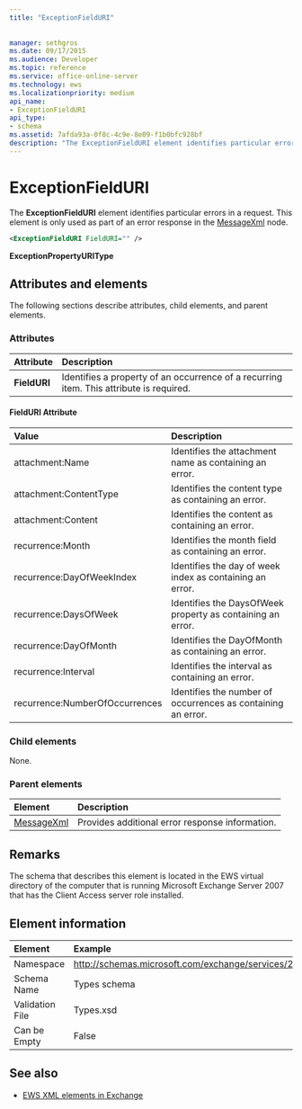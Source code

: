```yaml
---
title: "ExceptionFieldURI"
 
 
manager: sethgros
ms.date: 09/17/2015
ms.audience: Developer
ms.topic: reference
ms.service: office-online-server
ms.technology: ews
ms.localizationpriority: medium
api_name:
- ExceptionFieldURI
api_type:
- schema
ms.assetid: 7afda93a-0f8c-4c9e-8e09-f1b0bfc928bf
description: "The ExceptionFieldURI element identifies particular errors in a request. This element is only used as part of an error response in the MessageXml node."
---
```


# ExceptionFieldURI

The **ExceptionFieldURI** element identifies particular errors in a request. This element is only used as part of an error response in the [MessageXml](messagexml.md) node. 
  
```xml
<ExceptionFieldURI FieldURI="" />
```

 **ExceptionPropertyURIType**
## Attributes and elements

The following sections describe attributes, child elements, and parent elements.
  
### Attributes

|**Attribute**|**Description**|
|:-----|:-----|
|**FieldURI** <br/> |Identifies a property of an occurrence of a recurring item. This attribute is required.  <br/> |
   
#### FieldURI Attribute

|**Value**|**Description**|
|:-----|:-----|
|attachment:Name  <br/> |Identifies the attachment name as containing an error.  <br/> |
|attachment:ContentType  <br/> |Identifies the content type as containing an error.  <br/> |
|attachment:Content  <br/> |Identifies the content as containing an error.  <br/> |
|recurrence:Month  <br/> |Identifies the month field as containing an error.  <br/> |
|recurrence:DayOfWeekIndex  <br/> |Identifies the day of week index as containing an error.  <br/> |
|recurrence:DaysOfWeek  <br/> |Identifies the DaysOfWeek property as containing an error.  <br/> |
|recurrence:DayOfMonth  <br/> |Identifies the DayOfMonth as containing an error.  <br/> |
|recurrence:Interval  <br/> |Identifies the interval as containing an error.  <br/> |
|recurrence:NumberOfOccurrences  <br/> |Identifies the number of occurrences as containing an error.  <br/> |
   
### Child elements

None.
  
### Parent elements

|**Element**|**Description**|
|:-----|:-----|
|[MessageXml](messagexml.md) <br/> |Provides additional error response information.  <br/> |
   
## Remarks

The schema that describes this element is located in the EWS virtual directory of the computer that is running Microsoft Exchange Server 2007 that has the Client Access server role installed.
  
## Element information

| Element | Example |
|:-----|:-----|
|Namespace  <br/> |http://schemas.microsoft.com/exchange/services/2006/types  <br/> |
|Schema Name  <br/> |Types schema  <br/> |
|Validation File  <br/> |Types.xsd  <br/> |
|Can be Empty  <br/> |False  <br/> |
   
## See also



- [EWS XML elements in Exchange](ews-xml-elements-in-exchange.md)

